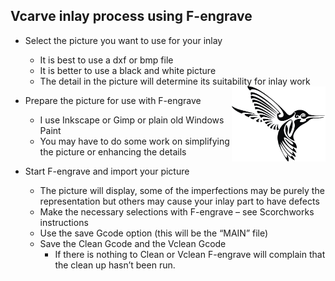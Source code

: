 
## Vcarve inlay process using F-engrave ##

- Select the picture you want to use for your inlay
    - It is best to use a dxf or bmp file
    - It is better to use a black and white picture
    - The detail in the picture will determine its suitability for inlay work
    <img src="hummingbird.jpg" alt="Humming Bird" width="150" height="120" align="right">
     
- Prepare the picture for use with F-engrave
    - I use Inkscape or Gimp or plain old Windows Paint
    - You may have to do some work on simplifying the picture or enhancing the details

* Start F-engrave and import your picture

    + The picture will display, some of the imperfections may be purely the representation but others may cause your inlay part to have defects
    + Make the necessary selections with F-engrave – see Scorchworks instructions
    + Use the save Gcode option (this will be the “MAIN” file)
    + Save the Clean Gcode and the Vclean Gcode
       - If there is nothing to Clean or Vclean F-engrave will complain that the clean up hasn’t been run.
